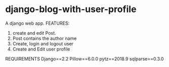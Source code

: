# django-blog-with-user-profile
A django web app.
FEATURES: 
1. create and edit Post. 
2. Post contains the author name 
3. Create, login and logout user 
4. Create and Edit user profile


REQUIREMENTS
Django==2.2
Pillow==6.0.0
pytz==2018.9
sqlparse==0.3.0
